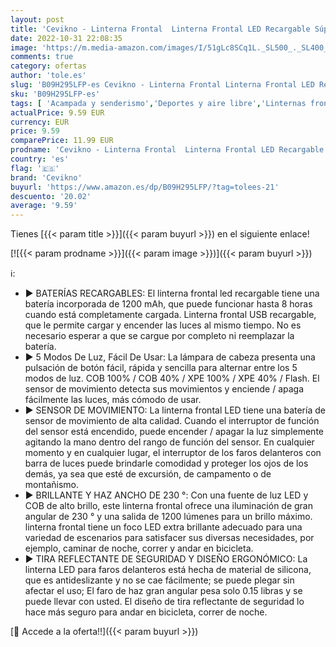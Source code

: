 ```yaml
---
layout: post
title: 'Cevikno - Linterna Frontal  Linterna Frontal LED Recargable Súper Brillante Impermeable 5 Modos Linterna Frontal Impermeable USB  Correr  Camping  Bicicleta  Pesca  Verde Fluo '
date: 2022-10-31 22:08:35
image: 'https://m.media-amazon.com/images/I/51gLc8SCq1L._SL500_._SL400_.jpg'
comments: true
category: ofertas
author: 'tole.es'
slug: 'B09H295LFP-es Cevikno - Linterna Frontal Linterna Frontal LED Recargable...'
sku: 'B09H295LFP-es'
tags: [ 'Acampada y senderismo','Deportes y aire libre','Linternas frontales de acampada y marcha','Luces y linternas de acampada y marcha','Ropa y equipamiento para ocio al aire libre','bicicleta','cevikno','🇪🇸', ]
actualPrice: 9.59 EUR
currency: EUR
price: 9.59
comparePrice: 11.99 EUR
prodname: 'Cevikno - Linterna Frontal  Linterna Frontal LED Recargable Súper Brillante Impermeable 5 Modos Linterna Frontal Impermeable USB  Correr  Camping  Bicicleta  Pesca  Verde Fluo '
country: 'es'
flag: '🇪🇸'
brand: 'Cevikno'
buyurl: 'https://www.amazon.es/dp/B09H295LFP/?tag=tolees-21'
descuento: '20.02'
average: '9.59'
---
```


Tienes [{{< param title >}}]({{< param buyurl >}}) en el siguiente enlace!

[![{{< param prodname >}}]({{< param image >}})]({{< param buyurl >}})

ℹ️:

- ▶ BATERÍAS RECARGABLES: El linterna frontal led recargable tiene una batería incorporada de 1200 mAh, que puede funcionar hasta 8 horas cuando está completamente cargada. Linterna frontal USB recargable, que le permite cargar y encender las luces al mismo tiempo. No es necesario esperar a que se cargue por completo ni reemplazar la batería.
- ▶ 5 Modos De Luz, Fácil De Usar: La lámpara de cabeza presenta una pulsación de botón fácil, rápida y sencilla para alternar entre los 5 modos de luz. COB 100% / COB 40% / XPE 100% / XPE 40% / Flash. El sensor de movimiento detecta sus movimientos y enciende / apaga fácilmente las luces, más cómodo de usar.
- ▶ SENSOR DE MOVIMIENTO: La linterna frontal LED tiene una batería de sensor de movimiento de alta calidad. Cuando el interruptor de función del sensor está encendido, puede encender / apagar la luz simplemente agitando la mano dentro del rango de función del sensor. En cualquier momento y en cualquier lugar, el interruptor de los faros delanteros con barra de luces puede brindarle comodidad y proteger los ojos de los demás, ya sea que esté de excursión, de campamento o de montañismo.
- ▶ BRILLANTE Y HAZ ANCHO DE 230 °: Con una fuente de luz LED y COB de alto brillo, este linterna frontal ofrece una iluminación de gran angular de 230 ° y una salida de 1200 lúmenes para un brillo máximo. linterna frontal tiene un foco LED extra brillante adecuado para una variedad de escenarios para satisfacer sus diversas necesidades, por ejemplo, caminar de noche, correr y andar en bicicleta.
- ▶ TIRA REFLECTANTE DE SEGURIDAD Y DISEÑO ERGONÓMICO: La linterna LED para faros delanteros está hecha de material de silicona, que es antideslizante y no se cae fácilmente; se puede plegar sin afectar el uso; El faro de haz gran angular pesa solo 0.15 libras y se puede llevar con usted. El diseño de tira reflectante de seguridad lo hace más seguro para andar en bicicleta, correr de noche.

[🛒 Accede a la oferta!!]({{< param buyurl >}})
